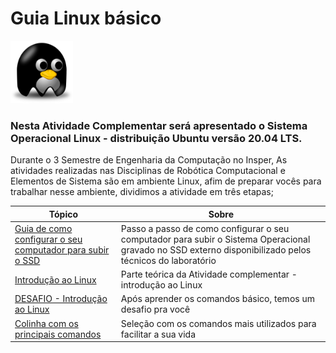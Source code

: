 # Guia Linux básico 

<img src="https://github.com/liciascl/Linuxbasico/blob/master/img/linuxs.png" width="100" height="100">   

### Nesta Atividade Complementar será apresentado o Sistema Operacional Linux - distribuição Ubuntu versão 20.04 LTS.

Durante o 3 Semestre de Engenharia da Computação no Insper, As atividades realizadas nas Disciplinas de Robótica Computacional e Elementos de Sistema são em ambiente Linux, afim de preparar vocês para trabalhar nesse ambiente, dividimos a atividade em três etapas;


| Tópico        | Sobre          |
| ------------- |---------------|
|  [Guia de como configurar o seu computador para subir o SSD](https://github.com/Insper/404/tree/master/tutoriais/Boot_SSD_Config_BIOS)    | Passo a passo de como configurar o seu computador para subir o Sistema Operacional gravado no SSD externo disponibilizado pelos técnicos do laboratório |  
| [Introdução ao Linux](https://github.com/liciascl/Linuxbasico/blob/master/atividade_complementar.md) | Parte teórica da Atividade complementar - introdução ao Linux |
|  [DESAFIO - Introdução ao Linux](https://github.com/liciascl/Linuxbasico/blob/master/desafio.md) | Após aprender os comandos básico, temos um desafio pra você |
| [Colinha com os principais comandos](https://github.com/liciascl/Linuxbasico/blob/master/colinha.md) | Seleção com os comandos mais utilizados para facilitar a sua vida|


